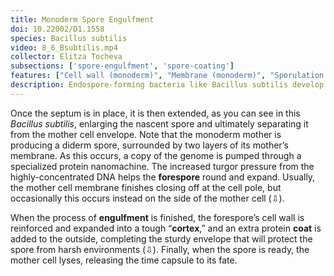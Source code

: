 ```yaml
---
title: Monoderm Spore Engulfment
doi: 10.22002/D1.1558
species: Bacillus subtilis
video: 8_6_Bsubtilis.mp4
collector: Elitza Tocheva
subsections: ['spore-engulfment', 'spore-coating']
features: ["Cell wall (monoderm)", "Membrane (monoderm)", "Sporulation septum"]
description: Endospore-forming bacteria like Bacillus subtilis develop their spores internally, then lyse to release them once they are mature
---
```


Once the septum is in place, it is then extended, as you can see in this *Bacillus subtilis*, enlarging the nascent spore and ultimately separating it from the mother cell envelope. Note that the monoderm mother is producing a diderm spore, surrounded by two layers of its mother’s membrane. As this occurs, a copy of the genome is pumped through a specialized protein nanomachine. The increased turgor pressure from the highly-concentrated DNA helps the **forespore** round and expand. Usually, the mother cell membrane finishes closing off at the cell pole, but occasionally this occurs instead on the side of the mother cell (⇩).

When the process of **engulfment** is finished, the forespore’s cell wall is reinforced and expanded into a tough “**cortex**,” and an extra protein **coat** is added to the outside, completing the sturdy envelope that will protect the spore from harsh environments (⇩). Finally, when the spore is ready, the mother cell lyses, releasing the time capsule to its fate.

